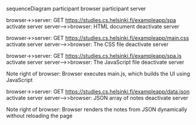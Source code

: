 sequenceDiagram
  participant browser
  participant server

  browser->>server: GET https://studies.cs.helsinki.fi/exampleapp/spa
  activate server
  server-->>browser: HTML document 
  deactivate server

  browser->>server: GET https://studies.cs.helsinki.fi/exampleapp/main.css
  activate server
  server-->>browser: The CSS file
  deactivate server

  browser->>server: GET https://studies.cs.helsinki.fi/exampleapp/spa.js
  activate server
  server-->>browser: The JavaScript file
  deactivate server

  Note right of browser: Browser executes main.js, which builds the UI using JavaScript

  browser->>server: GET https://studies.cs.helsinki.fi/exampleapp/data.json
  activate server
  server-->>browser: JSON array of notes
  deactivate server

  Note right of browser: Browser renders the notes from JSON dynamically without reloading the page